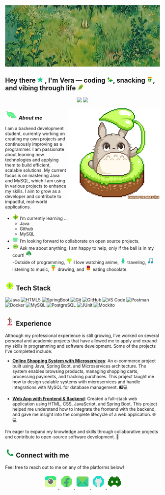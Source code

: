 <img src="https://github.com/VeradelaCruz/VeradelaCruz/blob/main/ezgif-87dcc79db3a9f0.gif" width="100%" height="200px" alt="Descripción del GIF">


## Hey there <img src="https://github.com/VeradelaCruz/VeradelaCruz/blob/main/icons8-star-32.png" width="20"/> , I'm Vera — coding <img src="https://github.com/VeradelaCruz/VeradelaCruz/blob/main/icons8-leaf-32.png" width="20"/>, snacking <img src="https://github.com/VeradelaCruz/VeradelaCruz/blob/main/icons8-coffee-to-go-32.png" width="20"/>, and vibing through life <img src="https://github.com/VeradelaCruz/VeradelaCruz/blob/main/icons8-oak-leaf-32.png" width="20"/>

<p align="center">
  <img src="https://img.shields.io/badge/Thanks%20for%20visiting!-A5D6A7?style=flat-square&logo=leaflet&logoColor=white" />
  <a href="https://github.com/VeradelaCruz?tab=followers" target="_blank">
    <img src="https://img.shields.io/badge/Let’s%20connect%20on%20GitHub-8D6E63?style=flat-square&logo=github&logoColor=white" />
  </a>
</p>

<img align="right" width=300px alt="Unicorn" src="https://github.com/VeradelaCruz/VeradelaCruz/blob/main/Pixel%20Art%20GIFs%20-%20Find%20%26%20Share%20on%20GIPHY.gif" />

### <img src="https://github.com/VeradelaCruz/VeradelaCruz/blob/main/52686-pixelleaf.gif" width="40px">&nbsp;***About me***

I am a backend development student, currently working on creating my own projects and continuously improving as a programmer. I am passionate about learning new technologies and applying them to build efficient, scalable solutions. My current focus is on mastering Java and MySQL, which I am using in various projects to enhance my skills. I aim to grow as a developer and contribute to impactful, real-world applications.
- <img src="https://github.com/VeradelaCruz/VeradelaCruz/blob/main/icons8-maple-leaf-32.png" width="20"/> I’m currently learning ...
  - Java
  - Github
  - MySQL
- <img src="https://github.com/VeradelaCruz/VeradelaCruz/blob/main/icons8-coffee-32.png" width="20"/> I’m looking forward to collaborate on open source projects.
- <img src="https://github.com/VeradelaCruz/VeradelaCruz/blob/main/icons8-message-32.png" width="20"/> Ask me about anything, I am happy to help, only if the ball is in my court! <img src="https://github.com/VeradelaCruz/VeradelaCruz/blob/main/icons8-three-leaf-clover-32.png" width="20"/> <br>
-Outside of programming, <img src="https://github.com/VeradelaCruz/VeradelaCruz/blob/main/icons8-heart-balloon-32.png" width="20"/> I love watching anime, <img src="https://github.com/VeradelaCruz/VeradelaCruz/blob/main/icons8-plane-32.png" width="20"/> traveling, <img src="https://github.com/VeradelaCruz/VeradelaCruz/blob/main/icons8-musical-note-32.png" width="20"/> listening to music, <img src="https://github.com/VeradelaCruz/VeradelaCruz/blob/main/icons8-paint-32.png" width="20"/> drawing, and <img src="https://github.com/VeradelaCruz/VeradelaCruz/blob/main/icons8-chocolate-32.png" width="20"/> eating chocolate.

## <img src="https://github.com/VeradelaCruz/VeradelaCruz/blob/main/icons8-flower-32.png" width="30"/> Tech Stack

![Java](https://img.shields.io/badge/Java-%234C9C2E.svg?style=for-the-badge&logo=java&logoColor=white) 
![HTML5](https://img.shields.io/badge/html5-%234C3C3C.svg?style=for-the-badge&logo=html5&logoColor=white) 
![SpringBoot](https://img.shields.io/badge/Spring_Boot-%233A8A41.svg?style=for-the-badge&logo=springboot&logoColor=white) 
![Git](https://img.shields.io/badge/Git-%234D3B2D.svg?style=for-the-badge&logo=git&logoColor=white) 
![GitHub](https://img.shields.io/badge/GitHub-%23232A2A.svg?style=for-the-badge&logo=github&logoColor=white) 
![VS Code](https://img.shields.io/badge/VS_Code-%232E3C2E.svg?style=for-the-badge&logo=visualstudiocode&logoColor=white)
![Postman](https://img.shields.io/badge/Postman-%236B4F2F.svg?style=for-the-badge&logo=postman&logoColor=white) 
![Docker](https://img.shields.io/badge/Docker-%234B6B3C.svg?style=for-the-badge&logo=docker&logoColor=white) 
![MySQL](https://img.shields.io/badge/MySQL-%234B5B41.svg?style=for-the-badge&logo=mysql&logoColor=white) 
![PostgreSQL](https://img.shields.io/badge/PostgreSQL-%23294D29.svg?style=for-the-badge&logo=postgresql&logoColor=white) 
![JUnit](https://img.shields.io/badge/JUnit-%23A74C4C.svg?style=for-the-badge&logo=junit&logoColor=white) 
![Mockito](https://img.shields.io/badge/Mockito-%233A5A3B.svg?style=for-the-badge&logo=mockito&logoColor=white)


## <img src="https://github.com/VeradelaCruz/VeradelaCruz/blob/main/icons8-tree-32.png" width="30"/>  Experience

Although my professional experience is still growing, I’ve worked on several personal and academic projects that have allowed me to apply and expand my skills in programming and software development. Some of the projects I’ve completed include:

- **[Online Shopping System with Microservices](#)**: An e-commerce project built using Java, Spring Boot, and Microservices architecture. The system enables browsing products, managing shopping carts, processing payments, and tracking purchases. This project taught me how to design scalable systems with microservices and handle integrations with MySQL for database management. 🛍️💻
  
- **[Web App with Frontend & Backend](#)**: Created a full-stack web application using HTML, CSS, JavaScript, and Spring Boot. This project helped me understand how to integrate the frontend with the backend, and gave me insight into the complete lifecycle of a web application. 🌐💻

I’m eager to expand my knowledge and skills through collaborative projects and contribute to open-source software development. 🤝

## <img src="https://github.com/VeradelaCruz/VeradelaCruz/blob/main/icons8-phone-32.png" width="30"/> Connect with me

Feel free to reach out to me on any of the platforms below!

<p align="center">
  <a href="https://www.instagram.com/versdelacruz" target="_blank">
    <img src="https://github.com/VeradelaCruz/VeradelaCruz/blob/main/icons8-instagram-old-32.png" width="48" height="48" alt="Instagram"/>
  </a>
  <a href="https://www.facebook.com/brumaidana/" target="_blank">
    <img src="https://github.com/VeradelaCruz/VeradelaCruz/blob/main/icons8-facebook-32%20(1).png" width="48" height="48" alt="Facebook"/>
  </a>
  <a href="mailto:maidanabru@yahoo.com.ar" target="_blank">
    <img src="https://github.com/VeradelaCruz/VeradelaCruz/blob/main/icons8-email-32%20(1).png" width="48" height="48" alt="Email"/>
  </a>
  <a href="https://github.com/VeradelaCruz" target="_blank">
    <img src="https://github.com/VeradelaCruz/VeradelaCruz/blob/main/icons8-git-32.png" width="48" height="48" alt="GitHub"/>
  </a>
  <a href="https://discord.com/users/tu_usuario" target="_blank">
    <img src="https://github.com/VeradelaCruz/VeradelaCruz/blob/main/icons8-discord-new-32.png" width="48" height="48" alt="Discord"/>
  </a>
</p>




